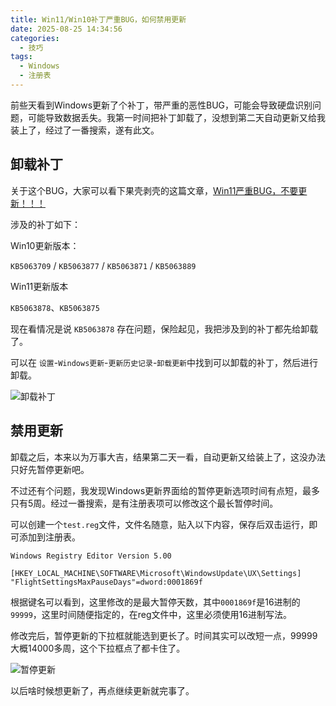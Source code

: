 ```yaml
---
title: Win11/Win10补丁严重BUG，如何禁用更新
date: 2025-08-25 14:34:56
categories:
  - 技巧
tags:
  - Windows
  - 注册表
---
```


前些天看到Windows更新了个补丁，带严重的恶性BUG，可能会导致硬盘识别问题，可能导致数据丢失。我第一时间把补丁卸载了，没想到第二天自动更新又给我装上了，经过了一番搜索，遂有此文。

<!-- more -->

## 卸载补丁

关于这个BUG，大家可以看下果壳剥壳的这篇文章，[Win11严重BUG，不要更新！！！](https://mp.weixin.qq.com/s/iW4L0RxGy0XyKsNiRlcXSA)

涉及的补丁如下：

Win10更新版本：

`KB5063709` / `KB5063877` / `KB5063871` / `KB5063889`

Win11更新版本

`KB5063878`、`KB5063875`

现在看情况是说 `KB5063878` 存在问题，保险起见，我把涉及到的补丁都先给卸载了。

可以在 `设置`-`Windows更新`-`更新历史记录`-`卸载更新`中找到可以卸载的补丁，然后进行卸载。

![卸载补丁](https://img.iszy.xyz/1756105154778.png)

## 禁用更新

卸载之后，本来以为万事大吉，结果第二天一看，自动更新又给装上了，这没办法只好先暂停更新吧。

不过还有个问题，我发现Windows更新界面给的暂停更新选项时间有点短，最多只有5周。经过一番搜索，是有注册表项可以修改这个最长暂停时间。

可以创建一个`test.reg`文件，文件名随意，贴入以下内容，保存后双击运行，即可添加到注册表。

```reg
Windows Registry Editor Version 5.00

[HKEY_LOCAL_MACHINE\SOFTWARE\Microsoft\WindowsUpdate\UX\Settings]
"FlightSettingsMaxPauseDays"=dword:0001869f
```

根据键名可以看到，这里修改的是最大暂停天数，其中`0001869f`是16进制的`99999`，这里时间随便指定的，在reg文件中，这里必须使用16进制写法。

修改完后，暂停更新的下拉框就能选到更长了。时间其实可以改短一点，99999大概14000多周，这个下拉框点了都卡住了。

![暂停更新](https://img.iszy.xyz/1756105855236.png)

以后啥时候想更新了，再点继续更新就完事了。
